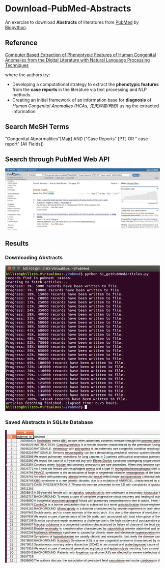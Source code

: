 # Download-PubMed-Abstracts
An exercise to download **Abstracts** of literatures from [PubMed](https://www.ncbi.nlm.nih.gov/pubmed) by [Biopython](https://biopython.org/).

## Reference
[Computer Based Extraction of Phenoptypic Features of Human Congenital Anomalies from the Digital Literature with Natural Language Processing Techniques](http://ebooks.iospress.nl/publication/37552)

where the authors try:
- Developing a computational strategy to extract the **phenotypic features** from the **case reports** in the literature via text processing and NLP methods.
- Creating an initial framework of an information base for **diagnosis** of *Human Congenital Anomalies (HCAs, 先天异常/畸形)* using the extracted information

## Search MeSH Terms
"Congenital Abnormalities"[Majr] AND ("Case Reports" [PT] OR " case report" [All Fields]) 

## Search through PubMed Web API
![Search PubMed Web](/images/SearchPubMedWeb.jpg)

## Results
### Downloading Abstracts
![Downloading Abstracts](/images/DownloadingAbstracts.jpg)

### Saved Abstracts in SQLite Database
![Saved Abstracts](/images/SavedAbstracts.jpg)
